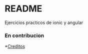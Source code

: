 # README #
Ejercicios practicos de ionic y angular

### En contribucion ###

*[Creditos](https://github.com/oscarmendezzavaleta/libros)
